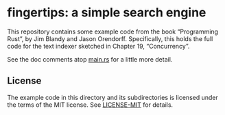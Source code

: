 # fingertips: a simple search engine

This repository contains some example code from the book “Programming Rust”, by
Jim Blandy and Jason Orendorff. Specifically, this holds the full code for the
text indexer sketched in Chapter 19, “Concurrency”.

See the doc comments atop [main.rs] for a little more detail.

## License

The example code in this directory and its subdirectories is licensed under the
terms of the MIT license. See [LICENSE-MIT] for details.

[main.rs]: src/main.rs
[LICENSE-MIT]: LICENSE-MIT
